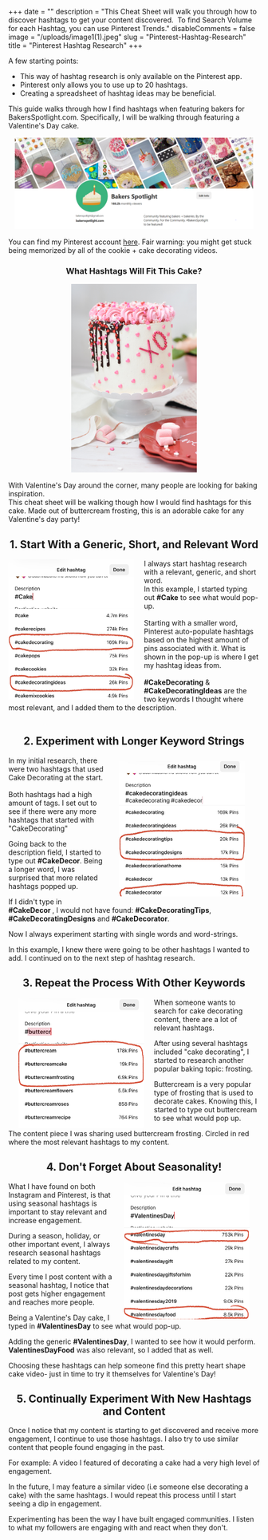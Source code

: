 +++
date = ""
description = "This Cheat Sheet will walk you through how to discover hashtags to get your content discovered.  ​  To find Search Volume for each Hashtag, you can use Pinterest Trends."
disableComments = false
image = "/uploads/image1(1).jpeg"
slug = "Pinterest-Hashtag-Research"
title = "Pinterest Hashtag Research"
+++

A few starting points:

* This way of hashtag research is only available on the Pinterest app.
* Pinterest only allows you to use up to 20 hashtags.
* Creating a spreadsheet of hashtag ideas may be beneficial.

This guide walks through how I find hashtags when featuring bakers for BakersSpotlight.com. Specifically, I will be walking through featuring a Valentine's Day cake.

<center><img src="https://raw.githubusercontent.com/foofeh/hugo-theme-massively/master/exampleSite/static/uploads/bakers.PNG" width="95%" height="95%"></center>

You can find my Pinterest account [here](). Fair warning: you might get stuck being memorized by all of the cookie + cake decorating videos.

<center><h3> What Hashtags Will Fit This Cake? </center></h3>

<Center><img src="https://raw.githubusercontent.com/foofeh/hugo-theme-massively/master/exampleSite/static/uploads/deva-williamson-Kppw90QC_aE-unsplash(1).jpg" width="50%" height="50%"></center>

With Valentine's Day around the corner, many people are looking for baking inspiration. 
<br>
This cheat sheet will be walking though how I would find hashtags for this cake. Made out of buttercream frosting, this is an adorable cake for any Valentine's day party!

<Center><H2> 1. Start With a Generic, Short, and Relevant Word</Center></H2>
<img src="https://raw.githubusercontent.com/foofeh/hugo-theme-massively/master/exampleSite/static/uploads/image0%20(1)(1).jpeg" width="50%" height="50%" style="float:left; margin-left:0px; margin-right:20px">
I always start hashtag research with a relevant, generic, and short word.
<br>
In this example, I started typing out <b>#Cake</b> to see what would pop-up.
<br>
<br>
Starting with a smaller word, Pinterest auto-populate hashtags based on the highest amount of pins associated with it.
What is shown in the pop-up is where I get my hashtag ideas from.
<br>
<br>
<b>#CakeDecorating</b> & <b>#CakeDecoratingIdeas</b> are the two keywords I thought where most relevant, and I added them to the description.
<br>
<br>
<Center><H2>2. Experiment with Longer Keyword Strings </H2> </Center>
<img src="https://raw.githubusercontent.com/foofeh/hugo-theme-massively/master/exampleSite/static/uploads/image1(1).jpeg" width="50%" height="50%" align="right" style="text-align:left; margin:0px 20px; padding: 10px">
In my initial research, there were two hashtags that used Cake Decorating at the start. 
<br>
<br>
Both hashtags had a high amount of tags.
I set out to see if there were any more hashtags that started with "CakeDecorating"
</p>
Going back to the description field, I started to type out <b>#CakeDecor</b>. Being a longer word, I was surprised that more related hashtags popped up.
</p>
If I didn't type in <b>#CakeDecor </b>, I would not have found: <b>#CakeDecoratingTips</b>, <b>#CakeDecoratingDesigns</b> and <b>#CakeDecorator</b>.
<p>
Now I always experiment starting with single words and word-strings.
<p>
In this example, I knew there were going to be other hashtags I wanted to add. I continued on to the next step of hashtag research.
</p>



<Center><H2> 3. Repeat the Process With Other Keywords </Center></H2>
<img src="https://raw.githubusercontent.com/foofeh/hugo-theme-massively/master/exampleSite/static/uploads/image1%20(2)(1).jpeg" width="50%" height="50%" align="left" style="text-align:right; margin:0px 20px">
When someone wants to search for cake decorating content, there are a lot of relevant hashtags.

After using several hashtags included "cake decorating", I started to research another popular baking topic: frosting.

Buttercream is a very popular type of frosting that is used to decorate cakes. Knowing this, I started to type out buttercream to see what would pop up.
<p>
The content piece I was sharing used buttercream frosting. Circled in red where the most relevant hashtags to my content.
 
<Center><H2> 4. Don't Forget About Seasonality!</Center></H2>
<img src="https://raw.githubusercontent.com/foofeh/hugo-theme-massively/master/exampleSite/static/uploads/image0%20(3)(1).jpeg" width="50%" height="50%" align="right" style="margin:0px 20px">
What I have found on both Instagram and Pinterest, is that using seasonal hashtags is important to stay relevant and increase engagement.

During a season, holiday, or other important event, I always research seasonal hashtags related to my content.

Every time I post content with a seasonal hashtag, I notice that post gets higher engagement and reaches more people.

Being a Valentine's Day cake, I typed in <b>#ValentinesDay</b> to see what would pop-up.

Adding the generic <b>#ValentinesDay</b>, I wanted to see how it would perform. <b>ValentinesDayFood</b> was also relevant, so I added that as well.

Choosing these hashtags can help someone find this pretty heart shape cake video- just in time to try it themselves for Valentine's Day!


<Center><H2> 5. Continually Experiment With New Hashtags and Content </Center></H2>
Once I notice that my content is starting to get discovered and receive more engagement, I continue to use those hashtags. I also try to use similar content that people found engaging in the past.
  
For example: A video I featured of decorating a cake had a very high level of engagement.
  
In the future, I may feature a similar video (i.e someone else decorating a cake) with the same hashtags.
I would repeat this process until I start seeing a dip in engagement.

Experimenting has been the way I have built engaged communities. I listen to what my followers are engaging with and react when they don't.

